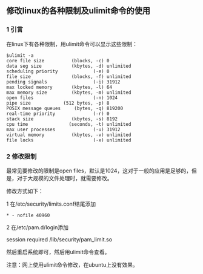 ## 修改linux的各种限制及ulimit命令的使用

### 1 引言

在linux下有各种限制，用ulimit命令可以显示这些限制：

```
$ulimit -a
core file size          (blocks, -c) 0
data seg size           (kbytes, -d) unlimited
scheduling priority             (-e) 0
file size               (blocks, -f) unlimited
pending signals                 (-i) 31912
max locked memory       (kbytes, -l) 64
max memory size         (kbytes, -m) unlimited
open files                      (-n) 1024
pipe size            (512 bytes, -p) 8
POSIX message queues     (bytes, -q) 819200
real-time priority              (-r) 0
stack size              (kbytes, -s) 8192
cpu time               (seconds, -t) unlimited
max user processes              (-u) 31912
virtual memory          (kbytes, -v) unlimited
file locks                      (-x) unlimited
```

### 2 修改限制

最常见要修改的限制是open files，默认是1024，这对于一般的应用是足够的，但是，对于大规模的文件处理时，就需要修改。

修改方式如下：

1 在/etc/security/limits.conf结尾添加

```
* - nofile 40960
```

2 在/etc/pam.d/login添加

session required /lib/security/pam_limit.so

然后重启系统即可，然后用ulimit命令查看。

注意：网上使用ulimit命令修改，在ubuntu上没有效果。
